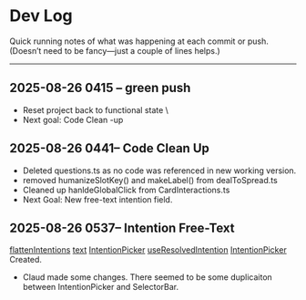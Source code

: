 # Dev Log

Quick running notes of what was happening at each commit or push.  
(Doesn’t need to be fancy—just a couple of lines helps.)

---

## 2025-08-26 0415 – green push
- Reset project back to functional state \
- Next goal: Code Clean -up

## 2025-08-26 0441– Code Clean Up
- Deleted questions.ts as no code was referenced in new working version.
- removed humanizeSlotKey() and makeLabel() from dealToSpread.ts
- Cleaned up hanldeGlobalClick from CardInteractions.ts
- Next Goal: New free-text intention field.

## 2025-08-26 0537– Intention Free-Text
[flattenIntentions](../src/app/components/tarot/intention/flattenIntentions.ts) [text](../src/app/components/tarot/intention/IntentionPicker.tsx) [IntentionPicker](../src/app/components/tarot/intention/useIntentionStore.ts) [useResolvedIntention](../src/app/components/tarot/intention/useResolvedIntention.ts) [IntentionPicker](../src/app/components/tarot/intention/IntentionPicker.ts)   Created.  
- Claud made some changes. There seemed to be some duplicaiton between IntentionPicker and SelectorBar.
